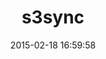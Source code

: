 ---
layout: post
title:  "s3sync"
repo:   "clarete/s3sync"
date:   2015-02-18 16:59:58
gemurl: https://github.com/clarete/s3sync
---